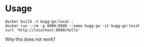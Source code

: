 # Usage

```
docker build -t bugg-go:local .
docker run --rm -p 8080:8080 --name bugg-go -it bugg-go:local
curl 'http://localhost:8080/hello'
```

Why this does not work?

